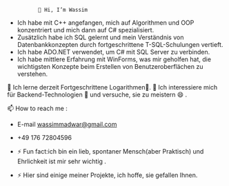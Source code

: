               👋 Hi, I’m Wassim
-  Ich habe mit C++ angefangen, mich auf Algorithmen und OOP konzentriert und mich dann auf C# spezialisiert.
-  Zusätzlich habe ich SQL gelernt und mein Verständnis von Datenbankkonzepten durch fortgeschrittene T-SQL-Schulungen vertieft.
-  Ich habe ADO.NET verwendet, um C# mit SQL Server zu verbinden. 
-  Ich habe mittlere Erfahrung mit WinForms, was mir geholfen hat, die wichtigsten Konzepte beim Erstellen von Benutzeroberflächen zu verstehen.
  
 🌱 Ich lerne derzeit Fortgeschrittene Logarithmen🌱.
 👀 Ich interessiere mich für Backend-Technologien 💞️ und versuche, sie zu meistern 😄 .
 

 📫 How to reach me :
  - E-mail wassimmadwar@gmail.com
  - +49 176 72804596

- ⚡ Fun fact:ich bin ein lieb, spontaner Mensch(aber  Praktisch) und Ehrlichkeit ist mir sehr wichtig .
- ⚡ Hier sind einige meiner Projekte, ich hoffe, sie gefallen Ihnen.

<!---
WassimMadwar/WassimMadwar is a ✨ special ✨ repository because its `README.md` (this file) appears on your GitHub profile.
You can click the Preview link to take a look at your changes.
--->
